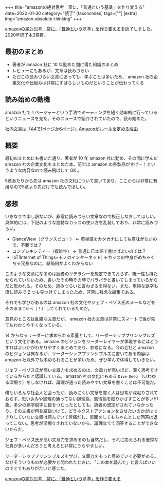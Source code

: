 +++
title="amazonの絶対思考　常に、「普通という基準」を作り変える"
date=2020-01-30
category="読了"
[taxonomies]
tags=[""]
[extra]
img="amazon-absolute-thinking"
+++

[amazonの絶対思考　常に、「普通という基準」を作り変える](https://amzn.to/3a3XqSC)を読了しました。
2020年読了本3冊目。

## 最初のまとめ

* 著者が amazon 社に 10 年勤めた間に得た知識のまとめ
* レビューにもあるが、文章は読みづらい
* ただこの読みづらい文章にあっても、学ぶことは多いため、 amazon 社の企業文化や仕組みは非常にすばらしいものだということが伝わってくる

## 読み始めの動機

amazon 社で 1 ページャーという手法でミーティングを短く効率的に行っているというニュースを見た。そのニュースで紹介されていたので、読み始めた。

[社内文書は「A4で1ページか6ページ」Amazonがルールを定める理由](https://news.livedoor.com/article/detail/17417651/)
	
## 概要

最初のまとめにも書いた通り、著者が 10 年 amazon 社に勤め、その間に学んだ amazon 社の企業文化をまとめた本。前半は amazon の各製品がすげー！というような内容なので読み飛ばして OK 。

5章あたりから先は amazon 社の文化について書いてあり、ここからは非常に有用なので5章より先だけでも読んでほしい。

## 感想

いきなりで申し訳ないが、非常に読みづらい文章なので校正しなおしてほしい。具体的には、下記のような独特なカッコの使い方を乱発しており、非常に読みづらい。

* GlanceView（グランスビュー） ← 英単語をカタカナにしても意味がないので、不要では？
* コンプレキシティー（複雑性） ← 普通に日本語で書けばよいのでは？
* IoT(Internet of Things=モノのインターネット) ←カッコの中身がめちゃくちゃ冗長なのに、結局何かよくわからない

このような文章になるのは読者のリテラシーを想定できておらず、統一性も持たせられていないため、書いたその時その時でバラバラと書いてしまっているからだと思われる。そのため、読みづらいと言わざるを得ない。また、単純な誤字も流し読みで 2 つも見つけてしまったため、非常に残念な編集である。


それでも学びがあるのは amazon 社の文化やジェフ・ベゾス氏のメールなどをそのまま`コピペ`（！）してくれているためだ。

意見のところは乱雑な文章だが、 amazon 社の文章は非常にスマートで誰が見てもわかりやすくなっている。

14 からなるリーダーに求められる素養として、リーダーシッププリンシプルズという文化がある。amazon のビジョンをリーダーレイヤーが体現するにはどうすればよいかがわかりやすくまとめてあり、参考になる。今の会社と amazon のビジョンは異なるが、リーダーシッププリンシプルズに書いてある内容は amazon 社以外でも求められることが多いため、ぜひ学んで体得していきたい。

ジェフ・ベゾス氏が高い文章力を求めるのは、文章力が高いほど、深く思考できているからだと認識している。 amazon 社の文化にもある `Dive Deep` （いわゆる深堀り）をしなければ、論理が通った読みやすい文章を書くことは不可能だ。

僕もいろんな社会人と会ったが、読みにくい文章を書く人は思考が深堀りされておらず、思い込みや論理の通ってない謎理論、感情論を振りかざすことが多い印象。多少の誤字脱字に目をつむったとしても、読者の想定がされていなかったり、その文書が何を結論つけて、どうネクストアクションをさせたいのかがはっきりしていない文章は読んでいて苦痛だし、質問をしてもちゃんとした回答は返ってこない。思考が深堀りされていないから、論理立てて回答することができないからだ。

ジェフ・ベゾス氏が高い文章力を求めるのも当然だし、それに応えられる優秀な社員が多いんだろうと考えると非常にうらやましい。

リーダーシッププリンシプルズを学び、文章力をもっと高めていく必要がある。なぜそういうものが必要かと問われたときに、「この本を読んで」と言えばいいのでとてもありがたいと感じた。

[amazonの絶対思考　常に、「普通という基準」を作り変える](https://amzn.to/3a3XqSC)
